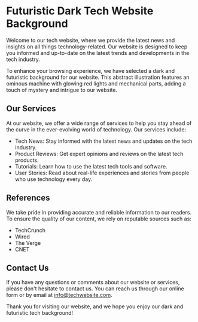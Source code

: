 <!--font:Montserrat-->

# Futuristic Dark Tech Website Background

Welcome to our tech website, where we provide the latest news and insights on all things technology-related. Our website is designed to keep you informed and up-to-date on the latest trends and developments in the tech industry.

To enhance your browsing experience, we have selected a dark and futuristic background for our website. This abstract illustration features an ominous machine with glowing red lights and mechanical parts, adding a touch of mystery and intrigue to our website.

## Our Services

At our website, we offer a wide range of services to help you stay ahead of the curve in the ever-evolving world of technology. Our services include:

- Tech News: Stay informed with the latest news and updates on the tech industry.
- Product Reviews: Get expert opinions and reviews on the latest tech products.
- Tutorials: Learn how to use the latest tech tools and software.
- User Stories: Read about real-life experiences and stories from people who use technology every day.

## References

We take pride in providing accurate and reliable information to our readers. To ensure the quality of our content, we rely on reputable sources such as:

- TechCrunch
- Wired
- The Verge
- CNET

## Contact Us

If you have any questions or comments about our website or services, please don't hesitate to contact us. You can reach us through our online form or by email at info@techwebsite.com.

Thank you for visiting our website, and we hope you enjoy our dark and futuristic tech background!

<!--

Write me content for website with wallpaper which alt text is:

"A wallpaper featuring an abstract illustration of a dark and ominous machine, with glowing red lights and mechanical parts."

The name/title of the page should not be 1:1 copy of the alt text but rather a real content of the website which is using this wallpaper.

- Use markdown format 
- Start with heading
- Heading should be short and concise
- The content should look like a real website 
- The website should not be about the wallpaper, wallpaper is just a related background
- Heading should be contain work "wallpaper" or "background"
- Include real sections like references, contact, user stories, etc. use things relevant to the page purpose.
- Feel free to use structure like headings, bullets, numbering, blockquotes, paragraphs, horizontal lines, etc.
- You can use formatting like bold or _italic_
- You can include UTF-8 emojis
- Links should be only #hash anchors (and you can refer to the document itself)
- Do not include images


---


# Dark Machine Background for Your Tech Website

Welcome to our tech website, where we provide the latest news and insights on all things technology-related. Our website is designed to keep you informed and up-to-date on the latest trends and developments in the tech industry.

To enhance your browsing experience, we have selected a dark and ominous machine wallpaper as our background. This wallpaper features an abstract illustration of a machine with glowing red lights and mechanical parts, adding a futuristic and mysterious touch to our website.

## Our Services

At our website, we offer a wide range of services to help you stay ahead of the curve in the ever-evolving world of technology. Our services include:

- Tech News: Stay informed with the latest news and updates on the tech industry.
- Product Reviews: Get expert opinions and reviews on the latest tech products.
- Tutorials: Learn how to use the latest tech tools and software.
- User Stories: Read about real-life experiences and stories from people who use technology every day.

## References

We take pride in providing accurate and reliable information to our readers. To ensure the quality of our content, we rely on reputable sources such as:

- TechCrunch
- Wired
- The Verge
- CNET

## Contact Us

If you have any questions or comments about our website or services, please don't hesitate to contact us. You can reach us through our online form or by email at info@techwebsite.com.

Thank you for visiting our website, and we hope you enjoy our dark machine background!


---


Heading is too long, rewrite whole content.


---


# Futuristic Tech Website Background

Welcome to our tech website, where we provide the latest news and insights on all things technology-related. Our website is designed to keep you informed and up-to-date on the latest trends and developments in the tech industry.

To enhance your browsing experience, we have selected a futuristic tech wallpaper as our background. This abstract illustration features a dark and ominous machine with glowing red lights and mechanical parts, adding a touch of mystery and intrigue to our website.

## Our Services

At our website, we offer a wide range of services to help you stay ahead of the curve in the ever-evolving world of technology. Our services include:

- Tech News: Stay informed with the latest news and updates on the tech industry.
- Product Reviews: Get expert opinions and reviews on the latest tech products.
- Tutorials: Learn how to use the latest tech tools and software.
- User Stories: Read about real-life experiences and stories from people who use technology every day.

## References

We take pride in providing accurate and reliable information to our readers. To ensure the quality of our content, we rely on reputable sources such as:

- TechCrunch
- Wired
- The Verge
- CNET

## Contact Us

If you have any questions or comments about our website or services, please don't hesitate to contact us. You can reach us through our online form or by email at info@techwebsite.com.

Thank you for visiting our website, and we hope you enjoy our futuristic tech background!


---


Heading is too long, rewrite whole content.


---


# Tech Website Wallpaper: Dark and Futuristic

Welcome to our tech website, where we provide the latest news and insights on all things technology-related. Our website is designed to keep you informed and up-to-date on the latest trends and developments in the tech industry.

To enhance your browsing experience, we have selected a dark and futuristic wallpaper as our background. This abstract illustration features an ominous machine with glowing red lights and mechanical parts, adding a touch of mystery and intrigue to our website.

## Our Services

At our website, we offer a wide range of services to help you stay ahead of the curve in the ever-evolving world of technology. Our services include:

- Tech News: Stay informed with the latest news and updates on the tech industry.
- Product Reviews: Get expert opinions and reviews on the latest tech products.
- Tutorials: Learn how to use the latest tech tools and software.
- User Stories: Read about real-life experiences and stories from people who use technology every day.

## References

We take pride in providing accurate and reliable information to our readers. To ensure the quality of our content, we rely on reputable sources such as:

- TechCrunch
- Wired
- The Verge
- CNET

## Contact Us

If you have any questions or comments about our website or services, please don't hesitate to contact us. You can reach us through our online form or by email at info@techwebsite.com.

Thank you for visiting our website, and we hope you enjoy our dark and futuristic tech wallpaper!


---


Heading should not include word "wallpaper". The website should not be about the wallpaper itself, wallpaper is just a related background, rewrite whole content.


---


# Dark and Futuristic Tech Website Background

Welcome to our tech website, where we provide the latest news and insights on all things technology-related. Our website is designed to keep you informed and up-to-date on the latest trends and developments in the tech industry.

To enhance your browsing experience, we have selected a dark and futuristic background for our website. This abstract illustration features an ominous machine with glowing red lights and mechanical parts, adding a touch of mystery and intrigue to our website.

## Our Services

At our website, we offer a wide range of services to help you stay ahead of the curve in the ever-evolving world of technology. Our services include:

- Tech News: Stay informed with the latest news and updates on the tech industry.
- Product Reviews: Get expert opinions and reviews on the latest tech products.
- Tutorials: Learn how to use the latest tech tools and software.
- User Stories: Read about real-life experiences and stories from people who use technology every day.

## References

We take pride in providing accurate and reliable information to our readers. To ensure the quality of our content, we rely on reputable sources such as:

- TechCrunch
- Wired
- The Verge
- CNET

## Contact Us

If you have any questions or comments about our website or services, please don't hesitate to contact us. You can reach us through our online form or by email at info@techwebsite.com.

Thank you for visiting our website, and we hope you enjoy our dark and futuristic tech background!


---


Write me a Google font which is best fitting for the website.

Pick from the list:
- IBM Plex Sans
- Alegreya
- Futura
- Orbitron
- Great Vibes
- Open Sans
- Poppins
- Playfair Display
- Raleway
- Roboto
- Exo 2
- Inter
- Dancing Script
- Montserrat
- Barlow Condensed
- Lato
- Lobster


Write just the font name nothing else.


---


I recommend using the "Montserrat" font for your website.

-->
